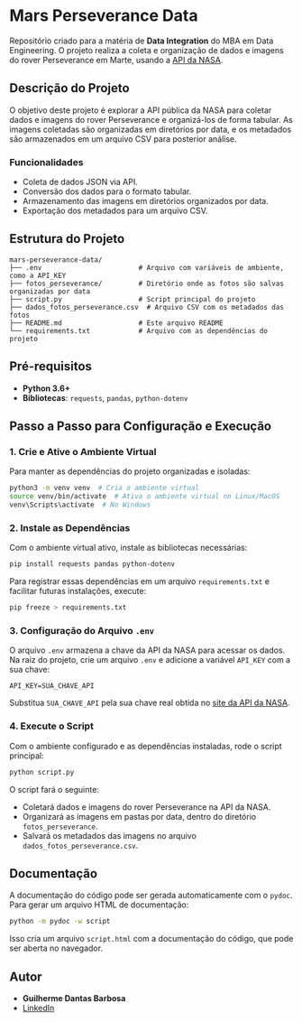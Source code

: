 # Mars Perseverance Data

Repositório criado para a matéria de **Data Integration** do MBA em Data Engineering. O projeto realiza a coleta e organização de dados e imagens do rover Perseverance em Marte, usando a [API da NASA](https://api.nasa.gov/).

## Descrição do Projeto

O objetivo deste projeto é explorar a API pública da NASA para coletar dados e imagens do rover Perseverance e organizá-los de forma tabular. As imagens coletadas são organizadas em diretórios por data, e os metadados são armazenados em um arquivo CSV para posterior análise.

### Funcionalidades

- Coleta de dados JSON via API.
- Conversão dos dados para o formato tabular.
- Armazenamento das imagens em diretórios organizados por data.
- Exportação dos metadados para um arquivo CSV.

## Estrutura do Projeto

```plaintext
mars-perseverance-data/
├── .env                        # Arquivo com variáveis de ambiente, como a API_KEY
├── fotos_perseverance/         # Diretório onde as fotos são salvas organizadas por data
├── script.py                   # Script principal do projeto
├── dados_fotos_perseverance.csv  # Arquivo CSV com os metadados das fotos
├── README.md                   # Este arquivo README
└── requirements.txt            # Arquivo com as dependências do projeto
```

## Pré-requisitos

- **Python 3.6+**
- **Bibliotecas**: `requests`, `pandas`, `python-dotenv`

## Passo a Passo para Configuração e Execução

### 1. Crie e Ative o Ambiente Virtual

Para manter as dependências do projeto organizadas e isoladas:

```bash
python3 -m venv venv  # Cria o ambiente virtual
source venv/bin/activate  # Ativa o ambiente virtual no Linux/MacOS
venv\Scripts\activate  # No Windows
```

### 2. Instale as Dependências

Com o ambiente virtual ativo, instale as bibliotecas necessárias:

```bash
pip install requests pandas python-dotenv
```

Para registrar essas dependências em um arquivo `requirements.txt` e facilitar futuras instalações, execute:

```bash
pip freeze > requirements.txt
```

### 3. Configuração do Arquivo `.env`

O arquivo `.env` armazena a chave da API da NASA para acessar os dados. Na raiz do projeto, crie um arquivo `.env` e adicione a variável `API_KEY` com a sua chave:

```plaintext
API_KEY=SUA_CHAVE_API
```

Substitua `SUA_CHAVE_API` pela sua chave real obtida no [site da API da NASA](https://api.nasa.gov/).

### 4. Execute o Script

Com o ambiente configurado e as dependências instaladas, rode o script principal:

```bash
python script.py
```

O script fará o seguinte:
- Coletará dados e imagens do rover Perseverance na API da NASA.
- Organizará as imagens em pastas por data, dentro do diretório `fotos_perseverance`.
- Salvará os metadados das imagens no arquivo `dados_fotos_perseverance.csv`.

## Documentação

A documentação do código pode ser gerada automaticamente com o `pydoc`. Para gerar um arquivo HTML de documentação:

```bash
python -m pydoc -w script
```

Isso cria um arquivo `script.html` com a documentação do código, que pode ser aberta no navegador.

## Autor

- **Guilherme Dantas Barbosa**
- [LinkedIn](https://www.linkedin.com/in/guiihdantas-fab/) 

